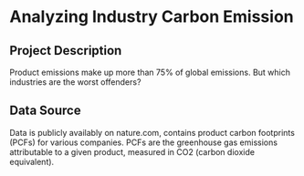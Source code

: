 # Analyzing Industry Carbon Emission

## Project Description
Product emissions make up more than 75% of global emissions. But which industries are the worst offenders?

## Data Source 
Data is publicly availably on nature.com, contains product carbon footprints (PCFs) for various companies. PCFs are the greenhouse gas emissions attributable to a given product, measured in CO2 (carbon dioxide equivalent).
